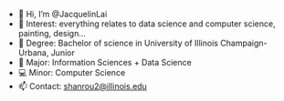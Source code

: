 - 👋 Hi, I’m @JacquelinLai
- 👀 Interest: everything relates to data science and computer science, painting, design...
- 🏫 Degree: Bachelor of science in University of Illinois Champaign-Urbana, Junior
- 🌱 Major: Information Sciences + Data Science
- 💻 Minor: Computer Science
- 📫 Contact: shanrou2@illinois.edu

<!---
JacquelinLai/JacquelinLai is a ✨ special ✨ repository because its `README.md` (this file) appears on your GitHub profile.
You can click the Preview link to take a look at your changes.
--->
